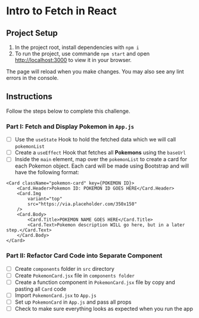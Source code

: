 # Intro to Fetch in React

## Project Setup

1. In the project root, install dependencies with `npm i`
2. To run the project, use commande `npm start` and open [http://localhost:3000](http://localhost:3000) to view it in your browser.

The page will reload when you make changes.
You may also see any lint errors in the console.

## Instructions

Follow the steps below to complete this challenge.

### Part I: Fetch and Display Pokemon in `App.js`

- [ ] Use the `useState` Hook to hold the fetched data which we will call `pokemonList`
- [ ] Create a `useEffect` Hook that fetches all **Pokemons** using the `baseUrl`
- [ ] Inside the `main` element, map over the `pokemonList` to create a card for each Pokemon object.
      Each card will be made using Bootstrap and will have the following format:

```
<Card className="pokemon-card" key={POKEMON ID}>
    <Card.Header>Pokemon ID: POKEMON ID GOES HERE</Card.Header>
    <Card.Img
        variant="top"
        src="https://via.placeholder.com/350x150"
    />
    <Card.Body>
        <Card.Title>POKEMON NAME GOES HERE</Card.Title>
        <Card.Text>Pokemon description WILL go here, but in a later step.</Card.Text>
    </Card.Body>
</Card>
```
### Part II: Refactor Card Code into Separate Component
- [ ] Create `components` folder in `src` directory
- [ ] Create `PokemonCard.jsx` file in `components folder`
- [ ] Create a function component in `PokemonCard.jsx` file by copy and pasting all `Card` code 
- [ ] Import `PokemonCard.jsx` to `App.js`
- [ ] Set up `PokemonCard` in `App.js` and pass all props
- [ ] Check to make sure everything looks as expected when you run the app
